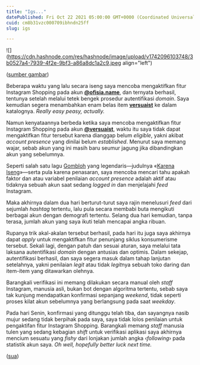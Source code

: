 ```yaml
---
title: "Igs..."
datePublished: Fri Oct 22 2021 05:00:00 GMT+0000 (Coordinated Universal Time)
cuid: cm8b31vzc000709ibhndn25ff
slug: igs

---
```


![](https://cdn.hashnode.com/res/hashnode/image/upload/v1742096103748/3b0527a4-7939-4f2e-9bf3-a86a8dc1a2c9.jpeg align="left")

([sumber gambar](https://www.oldbookillustrations.com/illustrations/shop-paris/))

Beberapa waktu yang lalu secara iseng saya mencoba mengaktifkan fitur Instagram Shopping pada akun [**@**](https://instagram.com/ofisia.name)[**ofisia.name**](http://ofisia.name), dan ternyata berhasil, tentunya setelah melalui tetek bengek prosedur autentifikasi *domain*. Saya kemudian segera menambahkan enam belas item [**versuaist**](https://ver.sua.ist/) ke dalam katalognya. *Really easy peasy, actually.*

Namun kenyataannya berbeda ketika saya mencoba mengaktifkan fitur Instagram Shopping pada akun [**@versuaist**](https://instagram.com/versuaist), waktu itu saya tidak dapat mengaktifkan fitur tersebut karena dianggap belum *eligible*, yakni akibat *account presence* yang dinilai belum *established*. Menurut saya memang wajar, sebab akun yang ini masih baru seumur jagung jika dibandingkan akun yang sebelumnya.

Seperti salah satu lagu [Gombloh](https://en.wikipedia.org/wiki/Gombloh) yang legendaris—judulnya «[Karena Iseng](https://www.youtube.com/watch?v=cMkzxSeZi88)»—serta pula karena penasaran, saya mencoba mencari tahu apakah faktor dan atau variabel penilaian *account presence* adalah aktif atau tidaknya sebuah akun saat sedang *logged in* dan menjelajahi *feed* Instagram.

Maka akhirnya dalam dua hari berturut-turut saya rajin menelusuri *feed* dari sejumlah *hashtag* tertentu, lalu pula secara membabi buta mengikuti berbagai akun dengan demografi tertentu. Selang dua hari kemudian, tanpa terasa, jumlah akun yang saya ikuti telah mencapai angka ribuan.

Rupanya trik akal-akalan tersebut berhasil, pada hari itu juga saya akhirnya dapat *apply* untuk mengaktifkan fitur penunjang siklus konsumerisme tersebut. Sekali lagi, dengan patuh dan sesuai aturan, saya melalui tata laksana autentifikasi *domain* dengan antusias dan optimis. Dalam sekejap, autentifikasi berhasil, dan saya segera masuk dalam tahap lanjutan setelahnya, yakni penilaian *legit* atau tidak *legit*nya sebuah toko daring dan item-item yang ditawarkan olehnya.

Barangkali verifikasi ini memang dilakukan secara manual oleh *staff* Instagram, manusia asli, bukan bot dengan algoritma tertentu, sebab saya tak kunjung mendapatkan konfirmasi sepanjang *weekend*, tidak seperti proses kilat akun sebelumnya yang berlangsung pada saat *weekday*.

Pada hari Senin, konfirmasi yang ditunggu telah tiba, dan sayangnya nasib mujur sedang tidak berpihak pada saya, saya tidak lolos penilaian untuk pengaktifan fitur Instagram Shopping. Barangkali memang *staff* manusia tulen yang sedang kebagian *shift* untuk verifikasi aplikasi saya akhirnya mencium sesuatu yang *fishy* dari lonjakan jumlah angka ‹*following*› pada statistik akun saya. *Oh well, hopefully better luck next time.*

([sua](https://sua.ist))